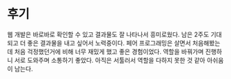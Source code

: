 # 후기

웹 개발은 바로바로 확인할 수 있고 결과물도 잘 나타나서 흥미로웠다.
남은 2주도 기대되고 더 좋은 결과물을 내고 싶어서 노력중이다.
페어 프로그래밍은 살면서 처음해봤는데 처음 걱정했던거에 비해 
너무 재밌게 했고 좋은 경험이었다. 
역할을 바꿔가며 진행하니 서로 도와주며 소통하기 좋았다.
아직은 서툴러서 역할을 다하지 못한 것 같아 아쉬움이 남는다.
